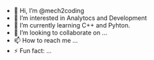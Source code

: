 - 👋 Hi, I’m @mech2coding
- 👀 I’m interested in Analytocs and Development
- 🌱 I’m currently learning C++ and  Pyhton.
- 💞️ I’m looking to collaborate on ...
- 📫 How to reach me ...
- ⚡ Fun fact: ...

<!---
mech2coding/mech2coding is a ✨ special ✨ repository because its `README.md` (this file) appears on your GitHub profile.
You can click the Preview link to take a look at your changes.
--->
